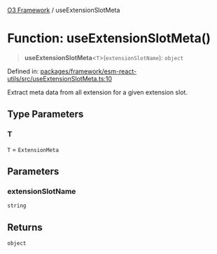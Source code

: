 [O3 Framework](../API.md) / useExtensionSlotMeta

# Function: useExtensionSlotMeta()

> **useExtensionSlotMeta**\<`T`\>(`extensionSlotName`): `object`

Defined in: [packages/framework/esm-react-utils/src/useExtensionSlotMeta.ts:10](https://github.com/habeshabro/openmrs-esm-core/blob/main/packages/framework/esm-react-utils/src/useExtensionSlotMeta.ts#L10)

Extract meta data from all extension for a given extension slot.

## Type Parameters

### T

`T` = `ExtensionMeta`

## Parameters

### extensionSlotName

`string`

## Returns

`object`
